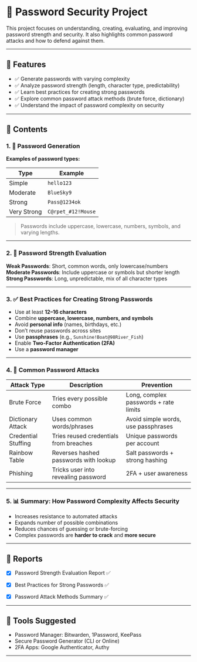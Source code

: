 # 🔐 Password Security Project

This project focuses on understanding, creating, evaluating, and improving password strength and security. It also highlights common password attacks and how to defend against them.

---

## 📌 Features

- ✅ Generate passwords with varying complexity
- ✅ Analyze password strength (length, character type, predictability)
- ✅ Learn best practices for creating strong passwords
- ✅ Explore common password attack methods (brute force, dictionary)
- ✅ Understand the impact of password complexity on security

---

## 📂 Contents

### 1. 🔑 Password Generation

**Examples of password types:**

| Type             | Example             |
|------------------|----------------------|
| Simple           | `hello123`           |
| Moderate         | `BlueSky9`           |
| Strong           | `Pass@1234ok`        |
| Very Strong      | `C@rpet_#12!Mouse`   |

> Passwords include uppercase, lowercase, numbers, symbols, and varying lengths.

---

### 2. 🧠 Password Strength Evaluation

**Weak Passwords**: Short, common words, only lowercase/numbers  
**Moderate Passwords**: Include uppercase or symbols but shorter length  
**Strong Passwords**: Long, unpredictable, mix of all character types

---

### 3. ✅ Best Practices for Creating Strong Passwords

- Use at least **12–16 characters**
- Combine **uppercase, lowercase, numbers, and symbols**
- Avoid **personal info** (names, birthdays, etc.)
- Don’t reuse passwords across sites
- Use **passphrases** (e.g., `Sunshine!Boat@98River_Fish`)
- Enable **Two-Factor Authentication (2FA)**
- Use a **password manager**

---

### 4. 🚨 Common Password Attacks

| Attack Type        | Description                                | Prevention                             |
|--------------------|--------------------------------------------|----------------------------------------|
| Brute Force        | Tries every possible combo                 | Long, complex passwords + rate limits  |
| Dictionary Attack  | Uses common words/phrases                  | Avoid simple words, use passphrases    |
| Credential Stuffing| Tries reused credentials from breaches     | Unique passwords per account           |
| Rainbow Table      | Reverses hashed passwords with lookup      | Salt passwords + strong hashing        |
| Phishing           | Tricks user into revealing password        | 2FA + user awareness                   |

---

### 5. 📊 Summary: How Password Complexity Affects Security

- Increases resistance to automated attacks
- Expands number of possible combinations
- Reduces chances of guessing or brute-forcing
- Complex passwords are **harder to crack** and **more secure**

---

## 📄 Reports

- [x] Password Strength Evaluation Report ✅  
- [x] Best Practices for Strong Passwords ✅  
- [x] Password Attack Methods Summary ✅


---

## 🔧 Tools Suggested

- Password Manager: Bitwarden, 1Password, KeePass
- Secure Password Generator (CLI or Online)
- 2FA Apps: Google Authenticator, Authy

---


